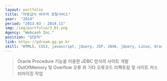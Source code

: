 ```yaml
---
layout: portfolio
title: "아동급식 바우처 포탈서비스"
year:  "2014"
period: "2013.03 - 2014.11"
img: /img/portfolio/3_01.png
Agency: "Webcash Inc."
position: "담당자"
link: https://gdream.gg.go.kr
skill: "HTML5, CSS3, javascript, jQuery, JSP, JAVA, jQuery, Linux, Oracle Procedure"
---
```

>Oracle Procedure 기능을 이용한 JDBC 방식의 사이트 개발<br>
OutOfMemory 및 Overflow 오류 외 기타 오류코드 리팩토링 및 사이트 커스터마이징 작업

